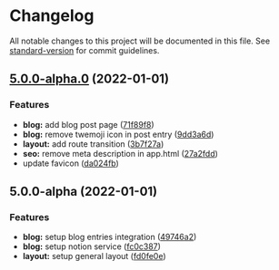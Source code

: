 # Changelog

All notable changes to this project will be documented in this file. See [standard-version](https://github.com/conventional-changelog/standard-version) for commit guidelines.

## [5.0.0-alpha.0](https://github.com/sozonome/agustinusnathaniel.com-v5/compare/v5.0.0-alpha...v5.0.0-alpha.0) (2022-01-01)


### Features

* **blog:** add blog post page ([71f89f8](https://github.com/sozonome/agustinusnathaniel.com-v5/commit/71f89f806818adf340862511c2a00370a25dac47))
* **blog:** remove twemoji icon in post entry ([9dd3a6d](https://github.com/sozonome/agustinusnathaniel.com-v5/commit/9dd3a6d995719b78f39d926304ab9e2b434e3db6))
* **layout:** add route transition ([3b7f27a](https://github.com/sozonome/agustinusnathaniel.com-v5/commit/3b7f27ae0ef312f239f6bf396c6363c29acce30a))
* **seo:** remove meta description in app.html ([27a2fdd](https://github.com/sozonome/agustinusnathaniel.com-v5/commit/27a2fddc9eaa5abe7248cb3cf5db42d5c62b8551))
* update favicon ([da024fb](https://github.com/sozonome/agustinusnathaniel.com-v5/commit/da024fb9d78e756dc75458e08a28ed0c83f89534))

## 5.0.0-alpha (2022-01-01)

### Features

- **blog:** setup blog entries integration ([49746a2](https://github.com/sozonome/agustinusnathaniel.com-v5/commit/49746a29528d880ce502221858190351d2f532a5))
- **blog:** setup notion service ([fc0c387](https://github.com/sozonome/agustinusnathaniel.com-v5/commit/fc0c38745e649fe6afdf5071d845f518e5570d45))
- **layout:** setup general layout ([fd0fe0e](https://github.com/sozonome/agustinusnathaniel.com-v5/commit/fd0fe0e247d94cc24eefbf9dda51b63a9537a6d1))
